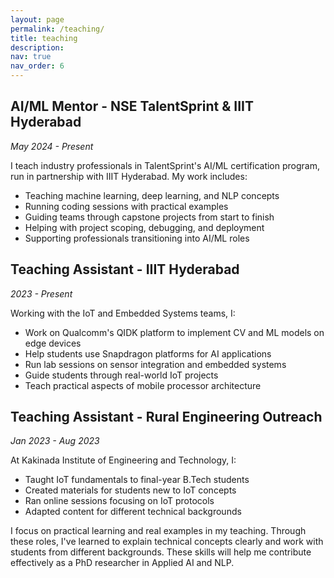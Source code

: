 ```yaml
---
layout: page
permalink: /teaching/
title: teaching
description:  
nav: true
nav_order: 6
---
```


## AI/ML Mentor - NSE TalentSprint & IIIT Hyderabad

*May 2024 - Present*

I teach industry professionals in TalentSprint's AI/ML certification program, run in partnership with IIIT Hyderabad. My work includes:

- Teaching machine learning, deep learning, and NLP concepts
- Running coding sessions with practical examples
- Guiding teams through capstone projects from start to finish
- Helping with project scoping, debugging, and deployment
- Supporting professionals transitioning into AI/ML roles

## Teaching Assistant - IIIT Hyderabad

*2023 - Present*

Working with the IoT and Embedded Systems teams, I:

- Work on Qualcomm's QIDK platform to implement CV and ML models on edge devices
- Help students use Snapdragon platforms for AI applications
- Run lab sessions on sensor integration and embedded systems
- Guide students through real-world IoT projects
- Teach practical aspects of mobile processor architecture

## Teaching Assistant - Rural Engineering Outreach

*Jan 2023 - Aug 2023*

At Kakinada Institute of Engineering and Technology, I:

- Taught IoT fundamentals to final-year B.Tech students
- Created materials for students new to IoT concepts
- Ran online sessions focusing on IoT protocols
- Adapted content for different technical backgrounds

I focus on practical learning and real examples in my teaching. Through these roles, I've learned to explain technical concepts clearly and work with students from different backgrounds. These skills will help me contribute effectively as a PhD researcher in Applied AI and NLP.

